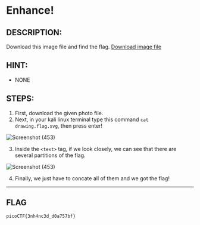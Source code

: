 # Enhance!
## DESCRIPTION:
Download this image file and find the flag.
[Download image file](https://github.com/jon-brandy/CTF-WRITE-UP/blob/36fbdbcc5edd0bc2f3a7705a26e912ffd13fda90/Asset/Enhance!/drawing.flag.svg)
## HINT:
- NONE
## STEPS:
1. First, download the given photo file.
2. Next, in your kali linux terminal type this command `cat drawing.flag.svg`, then press enter!

![Screenshot (453)](https://user-images.githubusercontent.com/70703371/174711031-635216ac-838a-4ee5-8941-6195953073ae.png)

3. Inside the `<text>` tag, if we look closely, we can see that there are several partitions of the flag.

![Screenshot (453)](https://user-images.githubusercontent.com/70703371/174711230-f8efc464-ff34-4da3-a67d-fc3163110a71.png)

4. Finally, we just have to concate all of them and we got the flag!


---

## FLAG
```
picoCTF{3nh4nc3d_d0a757bf}
```

